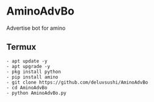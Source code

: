# AminoAdvBo
Advertise bot for amino

## Termux
```shell
- apt update -y
- apt upgrade -y
- pkg install python
- pip install amino
- git clone https://github.com/deluvsushi/AminoAdvBo
- cd AminoAdvBo
- python AminoAdvBo.py
```
